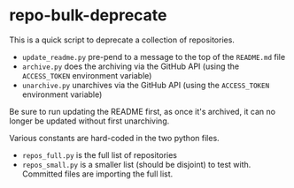 # repo-bulk-deprecate

This is a quick script to deprecate a collection of repositories.
* `update_readme.py` pre-pend to a message to the top of the `README.md` file 
* `archive.py` does the archiving via the GitHub API (using the `ACCESS_TOKEN` environment variable)
* `unarchive.py` unarchives via the GitHub API (using the `ACCESS_TOKEN` environment variable)

Be sure to run updating the README first, as once it's archived, it can no longer be updated
without first unarchiving.

Various constants are hard-coded in the two python files.
* `repos_full.py` is the full list of repositories
* `repos_small.py` is a smaller list (should be disjoint) to test with. Committed files are importing the full list.  

